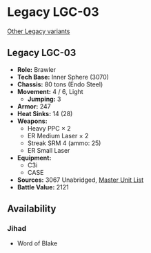 # Legacy LGC-03

[Other Legacy variants](../legacy.md)

## Legacy LGC-03
- **Role:** Brawler
- **Tech Base:** Inner Sphere (3070)
- **Chassis:** 80 tons (Endo Steel)
- **Movement:** 4 / 6, Light
  - **Jumping:** 3
- **Armor:** 247
- **Heat Sinks:** 14 (28)
- **Weapons:**
  - Heavy PPC × 2
  - ER Medium Laser × 2
  - Streak SRM 4 (ammo: 25)
  - ER Small Laser
- **Equipment:**
  - C3i
  - CASE
- **Sources:** 3067 Unabridged, [Master Unit List](http://masterunitlist.info/Unit/Details/4490/legacy-lgc-03)
- **Battle Value:** 2121

## Availability

### Jihad
- Word of Blake

